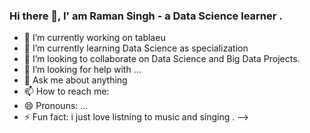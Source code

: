 ### Hi there 👋, I' am Raman Singh - a Data Science learner .



- 🔭 I’m currently working on tablaeu
- 🌱 I’m currently learning Data Science as specialization
- 👯 I’m looking to collaborate on Data Science and Big Data Projects.
- 🤔 I’m looking for help with ...
- 💬 Ask me about anything
- 📫 How to reach me: 
- 😄 Pronouns: ...
- ⚡ Fun fact: i just love listning to music and singing .
-->
